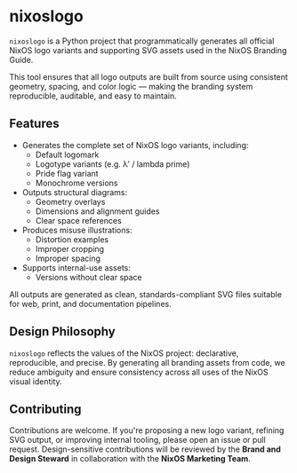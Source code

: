 # nixoslogo

`nixoslogo` is a Python project that programmatically generates all official NixOS logo variants and supporting SVG assets used in the NixOS Branding Guide.

This tool ensures that all logo outputs are built from source using consistent geometry, spacing, and color logic — making the branding system reproducible, auditable, and easy to maintain.

## Features

- Generates the complete set of NixOS logo variants, including:
  - Default logomark
  - Logotype variants (e.g. λ′ / lambda prime)
  - Pride flag variant
  - Monochrome versions
- Outputs structural diagrams:
  - Geometry overlays
  - Dimensions and alignment guides
  - Clear space references
- Produces misuse illustrations:
  - Distortion examples
  - Improper cropping
  - Improper spacing
- Supports internal-use assets:
  - Versions without clear space

All outputs are generated as clean, standards-compliant SVG files suitable for web, print, and documentation pipelines.

## Design Philosophy

`nixoslogo` reflects the values of the NixOS project: declarative, reproducible, and precise.
By generating all branding assets from code, we reduce ambiguity and ensure consistency across all uses of the NixOS visual identity.

## Contributing

Contributions are welcome.
If you're proposing a new logo variant, refining SVG output, or improving internal tooling, please open an issue or pull request.
Design-sensitive contributions will be reviewed by the **Brand and Design Steward** in collaboration with the **NixOS Marketing Team**.
